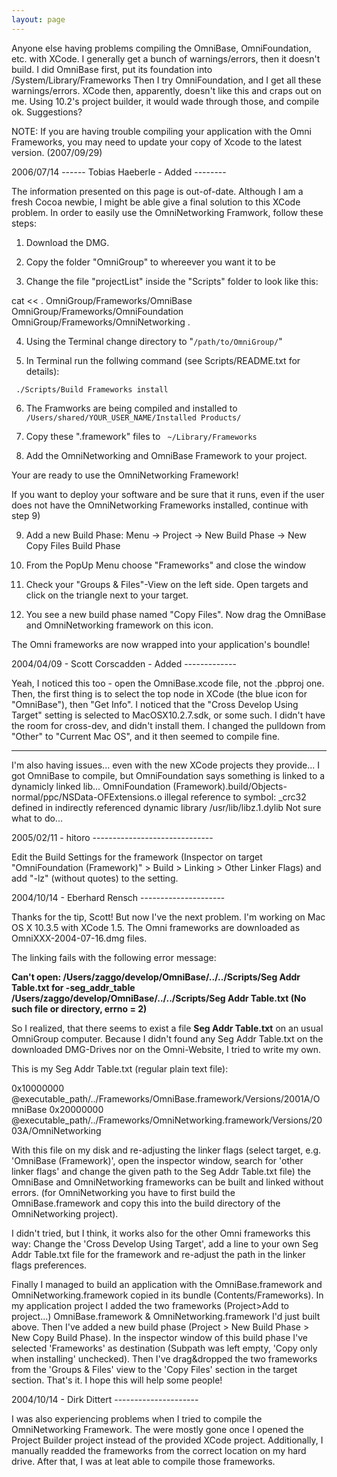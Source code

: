 ```yaml
---
layout: page
---
```


Anyone else having problems compiling the OmniBase, OmniFoundation, etc. with XCode.  I generally get a bunch of warnings/errors, then it doesn't build.  I did OmniBase first, put its foundation into /System/Library/Frameworks
Then I try OmniFoundation, and I get all these warnings/errors.  XCode then, apparently, doesn't like this and craps out on me.  Using 10.2's project builder, it would wade through those, and compile ok.  Suggestions?

NOTE: If you are having trouble compiling your application with the Omni Frameworks, you may need to update your copy of Xcode to the latest version. (2007/09/29)

2006/07/14 ------ Tobias Haeberle - Added --------

The information presented on this page is out-of-date. Although I am a fresh Cocoa newbie, I might be able give a final solution to this XCode problem.
In order to easily use the OmniNetworking Framwork, follow these steps:

1. Download the DMG.


2. Copy the folder "OmniGroup" to whereever you want it to be

3. Change the file "projectList" inside the "Scripts" folder to look like this:

    
cat << .
OmniGroup/Frameworks/OmniBase 
OmniGroup/Frameworks/OmniFoundation 
OmniGroup/Frameworks/OmniNetworking 
.


4. Using the Terminal change directory to "<code>/path/to/OmniGroup/</code>"

5. In Terminal run the follwing command (see Scripts/README.txt for details):

<code> ./Scripts/Build Frameworks install </code>

6. The Framworks are being compiled and installed to <code> /Users/shared/YOUR_USER_NAME/Installed Products/ </code>

7. Copy these ".framework" files to <code> ~/Library/Frameworks </code>

8. Add the OmniNetworking and OmniBase Framework to your project.

Your are ready to use the OmniNetworking Framework!

If you want to deploy your software and be sure that it runs, even if the user does not have the OmniNetworking Frameworks installed, continue with step 9)

9. Add a new Build Phase: Menu -> Project -> New Build Phase -> New Copy Files Build Phase

10. From the PopUp Menu choose "Frameworks" and close the window

11. Check your "Groups & Files"-View on the left side. Open targets and click on the triangle next to your target.

12. You see a new build phase named "Copy Files". Now drag the OmniBase and OmniNetworking framework on this icon.

The Omni frameworks are now wrapped into your application's boundle!

2004/04/09 - Scott Corscadden - Added -------------

Yeah, I noticed this too - open the OmniBase.xcode file, not the .pbproj one. Then, the first thing is to select the top node in XCode (the blue icon for "OmniBase"), then "Get Info". I noticed that the "Cross Develop Using Target" setting is selected to MacOSX10.2.7.sdk, or some such. I didn't have the room for cross-dev, and didn't install them. I changed the pulldown from "Other" to "Current Mac OS", and it then seemed to compile fine.

------------------------------------------------

I'm also having issues... even with the new XCode projects they provide... I got OmniBase to compile, but OmniFoundation says something is linked to a dynamicly linked lib... 
OmniFoundation (Framework).build/Objects-normal/ppc/NSData-OFExtensions.o illegal reference to symbol: _crc32 defined in indirectly referenced dynamic library /usr/lib/libz.1.dylib
Not sure what to do...

2005/02/11 - hitoro ------------------------------

Edit the Build Settings for the framework (Inspector on target "OmniFoundation (Framework)" > Build > Linking > Other Linker Flags) and add "-lz" (without quotes) to the setting.

2004/10/14 - Eberhard Rensch ---------------------

Thanks for the tip, Scott! But now I've the next problem. I'm working on Mac OS X 10.3.5 with XCode 1.5. The Omni frameworks are downloaded as OmniXXX-2004-07-16.dmg files.

The linking fails with the following error message:

**Can't open: /Users/zaggo/develop/OmniBase/../../Scripts/Seg Addr Table.txt for -seg_addr_table /Users/zaggo/develop/OmniBase/../../Scripts/Seg Addr Table.txt (No such file or directory, errno = 2)**

So I realized, that there seems to exist a file **Seg Addr Table.txt** on an usual OmniGroup computer. 
Because I didn't found any Seg Addr Table.txt on the downloaded DMG-Drives nor on the Omni-Website, I tried to write my own.

This is my Seg Addr Table.txt (regular plain text file):

    
0x10000000	@executable_path/../Frameworks/OmniBase.framework/Versions/2001A/OmniBase
0x20000000	@executable_path/../Frameworks/OmniNetworking.framework/Versions/2003A/OmniNetworking

 
With this file on my disk and re-adjusting the linker flags (select target, e.g. 'OmniBase (Framework)', open the inspector window, search for 'other linker flags' and change the given path to the Seg Addr Table.txt file) the OmniBase and OmniNetworking frameworks can be built and linked without errors.
(for OmniNetworking you have to first build the OmniBase.framework and copy this into the build directory of the OmniNetworking project).

I didn't tried, but I think, it works also for the other Omni frameworks this way: Change the 'Cross Develop Using Target', add a line to your own Seg Addr Table.txt file for the framework and re-adjust the path in the linker flags preferences.

Finally I managed to build an application with the OmniBase.framework and OmniNetworking.framework copied in its bundle (Contents/Frameworks).
In my application project I added the two frameworks (Project>Add to project...) OmniBase.framework & OmniNetworking.framework I'd just built above. Then I've added a new build phase (Project > New Build Phase > New Copy Build Phase).  In the inspector window of this build phase I've selected 'Frameworks' as destination (Subpath was left empty, 'Copy only when installing' unchecked). Then I've drag&dropped the two frameworks from the 'Groups & Files' view to the 'Copy Files' section in the target section. That's it. 
I hope this will help some people!

2004/10/14 - Dirk Dittert ---------------------

I was also experiencing problems when I tried to compile the OmniNetworking Framework. The were mostly gone once I opened the Project Builder project instead of the provided XCode project. Additionally, I manually readded the frameworks from the correct location on my hard drive. After that, I was at leat able to compile those frameworks.
